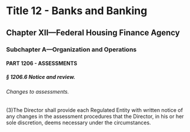
# Title 12 - Banks and Banking
## Chapter XII—Federal Housing Finance Agency
### Subchapter A—Organization and Operations
#### PART 1206 - ASSESSMENTS
##### § 1206.6 Notice and review.
###### Changes to assessments.

(3)The Director shall provide each Regulated Entity with written notice of any changes in the assessment procedures that the Director, in his or her sole discretion, deems necessary under the circumstances.
